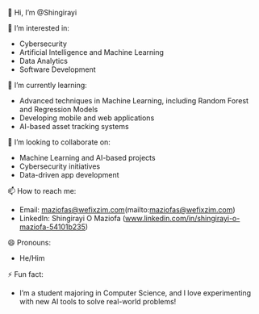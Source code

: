 👋 Hi, I’m @Shingirayi 

 👀 I’m interested in:
- Cybersecurity
- Artificial Intelligence and Machine Learning
- Data Analytics
- Software Development

 🌱 I’m currently learning:
- Advanced techniques in Machine Learning, including Random Forest and Regression Models
- Developing mobile and web applications
- AI-based asset tracking systems

💞️ I’m looking to collaborate on:
- Machine Learning and AI-based projects
- Cybersecurity initiatives
- Data-driven app development

 📫 How to reach me:
- Email: maziofas@wefixzim.com(mailto:maziofas@wefixzim.com)
- LinkedIn: Shingirayi O Maziofa (www.linkedin.com/in/shingirayi-o-maziofa-54101b235)

 😄 Pronouns:
- He/Him

⚡ Fun fact:
- I’m a student majoring in Computer Science, and I love experimenting with new AI tools to solve real-world problems!
